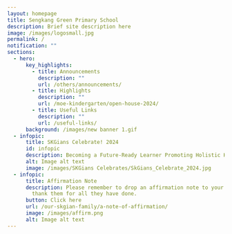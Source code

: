 ```yaml
---
layout: homepage
title: Sengkang Green Primary School
description: Brief site description here
image: /images/logosmall.jpg
permalink: /
notification: ""
sections:
  - hero:
      key_highlights:
        - title: Announcements
          description: ""
          url: /others/announcements/
        - title: Highlights
          description: ""
          url: /moe-kindergarten/open-house-2024/
        - title: Useful Links
          description: ""
          url: /useful-links/
      background: /images/new banner 1.gif
  - infopic:
      title: SKGians Celebrate! 2024
      id: infopic
      description: Becoming a Future-Ready Learner Promoting Holistic Health
      alt: Image alt text
      image: /images/SKGians Celebrates/SkGians_Celebrate_2024.jpg
  - infopic:
      title: Affirmation Note
      description: Please remember to drop an affirmation note to your teachers to
        thank them for all they have done.
      button: Click here
      url: /our-skgian-family/a-note-of-affirmation/
      image: /images/affirm.png
      alt: Image alt text
---
```

